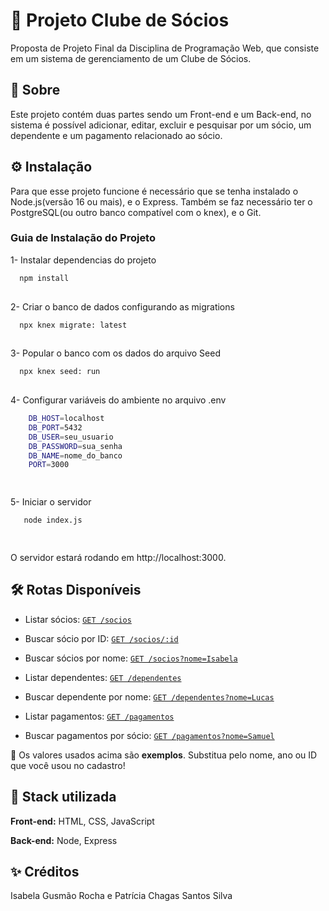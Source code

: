 # 📑 Projeto Clube de Sócios 
 Proposta de Projeto Final da Disciplina de Programação Web, que consiste em um sistema de gerenciamento de um Clube de Sócios. 

## 📌 Sobre
 Este projeto contém duas partes sendo um Front-end e um Back-end, no sistema é possível adicionar, editar, excluir e pesquisar por um sócio, um dependente e um pagamento relacionado ao sócio. 

## ⚙️ Instalação
 Para que esse projeto funcione é necessário que se tenha instalado o Node.js(versão 16 ou mais), e o Express. Também se faz necessário ter o PostgreSQL(ou outro banco compatível com o knex), e o Git. 

### Guia de Instalação do Projeto
1- Instalar dependencias do projeto

```bash
  npm install 
  
```

2- Criar o banco de dados configurando as migrations 

```bash
  npx knex migrate: latest 
  
```

3- Popular o banco com os dados do arquivo Seed

```bash
  npx knex seed: run
  
```

4- Configurar variáveis do ambiente no arquivo .env

```bash
    DB_HOST=localhost
    DB_PORT=5432
    DB_USER=seu_usuario
    DB_PASSWORD=sua_senha
    DB_NAME=nome_do_banco
    PORT=3000

  
```
5- Iniciar o servidor

```bash
   node index.js

  
```
O servidor estará rodando em http://localhost:3000.


## 🛠️ Rotas Disponíveis
- Listar sócios: [`GET /socios`](http://localhost:3000/socios)
- Buscar sócio por ID: [`GET /socios/:id`](http://localhost:3000/socios/1)
- Buscar sócios por nome: [`GET /socios?nome=Isabela`](http://localhost:3000/socios?nome=Isabela)

- Listar dependentes: [`GET /dependentes`](http://localhost:3000/dependentes)
- Buscar dependente por nome: [`GET /dependentes?nome=Lucas`](http://localhost:3000/dependentes?nome=Lucas)

- Listar pagamentos: [`GET /pagamentos`](http://localhost:3000/pagamentos)
- Buscar pagamentos por sócio: [`GET /pagamentos?nome=Samuel`](http://localhost:3000/pagamentos?nome=Samuel)

📌 Os valores usados acima são **exemplos**. Substitua pelo nome, ano ou ID que você usou no cadastro!

## 🔧 Stack utilizada

**Front-end:** HTML, CSS, JavaScript

**Back-end:** Node, Express

## ✨ Créditos

Isabela Gusmão Rocha e Patrícia Chagas Santos Silva
